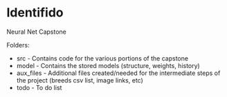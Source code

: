 # Identifido
Neural Net Capstone

Folders:  
* src - Contains code for the various portions of the capstone
* model - Contains the stored models (structure, weights, history)
* aux_files - Additional files created/needed for the intermediate steps of the project (breeds csv list, image links, etc)
* todo - To do list
